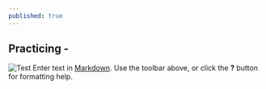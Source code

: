 ```yaml
---
published: true
---
```

## Practicing  -

![Test]({{site.baseurl}}/ "Test")
Enter text in [Markdown](http://daringfireball.net/projects/markdown/). Use the toolbar above, or click the **?** button for formatting help.
